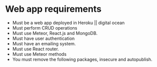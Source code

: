# Web app requirements
- Must be a web app deployed in Heroku || digital ocean
- Must perform CRUD operations
- Must use Meteor, React.js and MongoDB.
- Must have user authentication
- Must have an emailing system.
- Must use React router.
- Must use Meteor methods
- You must remove the following packages, insecure and autopublish.

